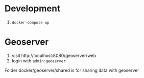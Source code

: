 Development
===========

1. `docker-compose up`


Geoserver
=========

1. visit http://localhost:8080/geoserver/web
2. login with `admin:geoserver`

Folder docker/geoserver/shared is for sharing data with geoserver